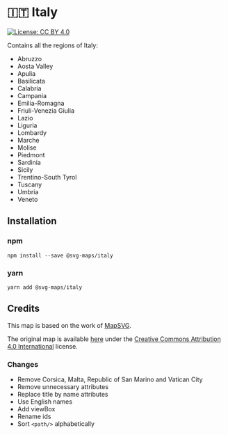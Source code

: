 # 🇮🇹 Italy

[![License: CC BY 4.0](https://img.shields.io/badge/License-CC%20BY%204.0-blue.svg)](https://creativecommons.org/licenses/by/4.0/)

Contains all the regions of Italy:
* Abruzzo
* Aosta Valley
* Apulia
* Basilicata
* Calabria
* Campania
* Emilia-Romagna
* Friuli-Venezia Giulia
* Lazio
* Liguria
* Lombardy
* Marche
* Molise
* Piedmont
* Sardinia
* Sicily
* Trentino-South Tyrol
* Tuscany
* Umbria
* Veneto

## Installation

### npm

`npm install --save @svg-maps/italy`

### yarn

`yarn add @svg-maps/italy`

## Credits

This map is based on the work of [MapSVG](https://mapsvg.com).

The original map is available [here](https://mapsvg.com/maps/italy) under the [Creative Commons Attribution 4.0 International](https://creativecommons.org/licenses/by/4.0/) license.

### Changes

* Remove Corsica, Malta, Republic of San Marino and Vatican City
* Remove unnecessary attributes
* Replace title by name attributes
* Use English names
* Add viewBox
* Rename ids
* Sort `<path/>` alphabetically

